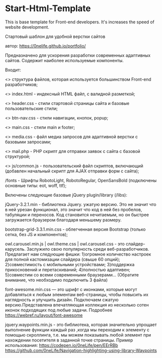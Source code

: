 # Start-Html-Template
This is base template for Front-end developers. It's increases the speed of website development.

Стартовый шаблон для удобной верстки сайтов

автор: https://0nelife.github.io/portfolio/

Предназначено для ускорения разработки современных адаптивных сайтов.
Содержит наиболее используемые компоненты. 

Входит:

<> структура файлов, которая используется большинством Front-end разработчиков;

<> index.html - индексный HTML файл, с валидной разметкой;

<> header.css - стили стартовой страницы сайта и базовые пользовательские стили;

<> btn-nav.css - стили навигации, кнопок, popup;

<> main.css - стили main и footer;

<> media.css - файл медиа запросов для адаптивной верстки с базовыми запросами;

<> mail.php - PHP скрипт для отправки заявок с сайта с базовой структурой;

<> js/common.js - пользовательский файл скриптов, включающий (добавлен начальный скрипт для AJAX отправки форм с сайта);

/fonts - Шрифты RobotoLight, RobotoRegular, OpenSansBold (подключены основные типы: eot, woff, ttf);

Включены следующие базовые jQuery plugin/library (/libs):

jQuery-3.2.1.min - библиотека Jquery. ужатую версию. Это не значит что в ней урезан функционал, это значит что код в ней без пробелов, 
табуляции и переносов. Код становится нечитаемым, но он быстрее загружается браузером благодаря меньшему размеру.

bootstrap-grid-3.3.1.min.css - облегченная версия Bootstrap (только сетка, без JS и компонентов);

owl.carousel.min.js | owl.theme.css | owl.carousel.css - это слайдер-карусель. 
Заслужило свою популярность среди веб-разработчиков.  
Предлагает нам следующие фишки:
	1)огромное количество настроек для полной кастомизации слайдера (свыше 60 опций);
	2)совместимость с мобильными устройствами;
	3)поддержка прикосновений и перетаскиваний;
	4)полностью адаптивен;
	5)совместим со всеми современными браузерами...
(Обратите внимание, что необходимо подключить 3 файла)

font-awesome.min.css — это шрифт с иконками, которые могут добавляться к любым элементам веб-страницы, чтобы повысить их наглядность и улучшить дизайн. 
Подключаем сжатую версию.Представлена впечатляющая коллекция из несколько сотен иконок подходящих под любые задачи.
Подробнее https://webref.ru/layout/font-awesome

jquery.waypoints.min.js - это библиотека, которая значительно упрощает выполнение функции каждый раз ,когда мы переходим к элементу с помощью скроллинга, 
т.е. мы можем показывать любой элемент при нахождении посетителя в заданной точке страницы.
Пример использования:
https://codepen.io/0neLife/pen/EErRBb
https://github.com/0neLife/Navigation-highlighting-using-library-Waypoints
